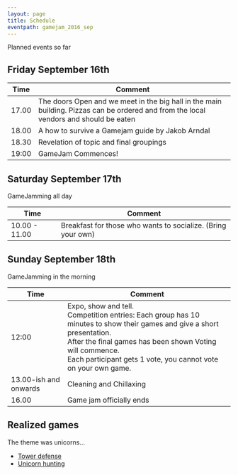 ```yaml
---
layout: page
title: Schedule
eventpath: gamejam_2016_sep
---
```



Planned events so far

Friday September 16th
------------------

| Time  | Comment |
| ------------- | ------------- |
| 17.00 | The doors Open and we meet in the big hall in the main building. Pizzas can be ordered and from the local vendors and should be eaten |
| 18.00 | A how to survive a Gamejam guide by Jakob Arndal |
| 18.30 | Revelation of topic and final groupings |
| 19:00 | GameJam Commences! |

Saturday September 17th
--------------------

GameJamming all day

| Time  | Comment |
| ------------- | ------------- |
| 10.00 - 11.00 | Breakfast for those who wants to socialize. (Bring your own) |

Sunday September 18th
-----------------

GameJamming in the morning

| Time  | Comment |
| ------------- | ------------- |
| 12:00 | Expo, show and tell.<br />Competition entries: Each group has 10 minutes to show their games and give a short presentation. <br />After the final games has been shown Voting will commence.<br />Each participant gets 1 vote, you cannot vote on your own game. |
| 13.00-ish and onwards | Cleaning and Chillaxing |
| 16.00 | Game jam officially ends |


Realized games
-----------------

The theme was unicorns...

* [Tower defense](https://github.com/jona8690/UnicornTD)
* [Unicorn hunting](https://moozing.wordpress.com/2016/10/01/unicorns-everywhere-a-gamejam-writeup/)
